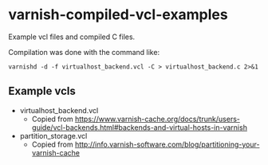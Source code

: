 varnish-compiled-vcl-examples
=============================

Example vcl files and compiled C files.

Compilation was done with the command like:

```
varnishd -d -f virtualhost_backend.vcl -C > virtualhost_backend.c 2>&1
```

## Example vcls

* virtualhost_backend.vcl
    * Copied from https://www.varnish-cache.org/docs/trunk/users-guide/vcl-backends.html#backends-and-virtual-hosts-in-varnish
* partition_storage.vcl
    * Copied from http://info.varnish-software.com/blog/partitioning-your-varnish-cache
